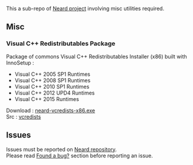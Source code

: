 This a sub-repo of [Neard project](https://github.com/crazy-max/neard) involving misc utilities required.

## Misc

### Visual C++ Redistributables Package

Package of commons Visual C++ Redistributables Installer (x86) built with InnoSetup :

* Visual C++ 2005 SP1 Runtimes
* Visual C++ 2008 SP1 Runtimes
* Visual C++ 2010 SP1 Runtimes
* Visual C++ 2012 UPD4 Runtimes
* Visual C++ 2015 Runtimes

Download : [neard-vcredists-x86.exe](https://github.com/crazy-max/neard-misc/releases/download/r1/neard-vcredists-x86-r1.exe)<br />
Src : [vcredists](https://github.com/crazy-max/neard-misc/tree/master/vcredists)

## Issues

Issues must be reported on [Neard repository](https://github.com/crazy-max/neard/issues).<br />
Please read [Found a bug?](https://github.com/crazy-max/neard#found-a-bug) section before reporting an issue.
